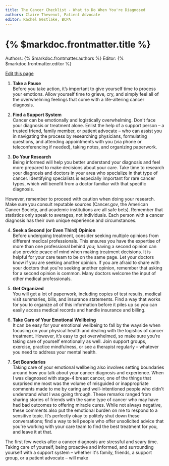 ```yaml
--- 
title: The Cancer Checklist - What to Do When You're Diagnosed
authors: Claire Thevenot, Patient Advocate
editor: Rachel Westlake, BCPA
---
```


# {% $markdoc.frontmatter.title %}

Authors: {% $markdoc.frontmatter.authors %}
Editor: {% $markdoc.frontmatter.editor %}

[Edit this page](https://github.com/onefact/help.payless.health/edit/main/pages/cancer-checklist.md)

1. **Take a Pause**  
Before you take action, it’s important to give yourself time to process your emotions. Allow yourself time to grieve, cry, and simply feel all of the overwhelming feelings that come with a life-altering cancer diagnosis.

2. **Find a Support System**  
Cancer can be emotionally and logistically overwhelming. Don't face your diagnosis or treatment alone. Enlist the help of a support person – a trusted friend, family member, or patient advocate – who can assist you in navigating the process by researching physicians, formulating questions, and attending appointments with you (via phone or teleconferencing if needed), taking notes, and organizing paperwork.

3. **Do Your Research**  
Being informed will help you better understand your diagnosis and feel more prepared to make decisions about your care. Take time to research your diagnosis and doctors in your area who specialize in that type of cancer. Identifying specialists is especially important for rare cancer types, which will benefit from a doctor familiar with that specific diagnosis.

However, remember to proceed with caution when doing your research. Make sure you consult reputable sources (Cancer.gov, the American Cancer Society, and academic institutions are all safe bets). Remember that statistics only speak to averages, not individuals. Each person with a cancer diagnosis has their own unique experience and circumstances.

4. **Seek a Second (or Even Third) Opinion**  
Before undergoing treatment, consider seeking multiple opinions from different medical professionals. This ensures you have the expertise of more than one professional behind you; having a second opinion can also provide peace of mind when making treatment decisions. It is helpful for your care team to be on the same page. Let your doctors know if you are seeking another opinion. If you are afraid to share with your doctors that you're seeking another opinion, remember that asking for a second opinion is common. Many doctors welcome the input of other medical professionals.

5. **Get Organized**  
You will get a lot of paperwork, including copies of test results, medical visit summaries, bills, and insurance statements. Find a way that works for you to organize all of this information before it piles up so you can easily access medical records and handle insurance and billing.

6. **Take Care of Your Emotional Wellbeing**  
It can be easy for your emotional wellbeing to fall by the wayside when focusing on your physical health and dealing with the logistics of cancer treatment. However, it’s easy to get overwhelmed, so make sure you’re taking care of yourself emotionally as well. Join support groups, exercise, practice mindfulness, or see a therapist regularly – whatever you need to address your mental health.

7. **Set Boundaries**  
Taking care of your emotional wellbeing also involves setting boundaries around how you talk about your cancer diagnosis and experience. When I was diagnosed with stage-4 breast cancer, one of the things that surprised me most was the volume of misguided or inappropriate comments made to me by caring and well-intentioned people who didn't understand what I was going through. These remarks ranged from sharing stories of friends with the same type of cancer who may have had bad outcomes to offering miracle cures. While not always negative, these comments also put the emotional burden on me to respond to a sensitive topic. It’s perfectly okay to politely shut down these conversations; find a way to tell people who offer unsolicited advice that you're working with your care team to find the best treatment for you, and leave it at that.

The first few weeks after a cancer diagnosis are stressful and scary time. Taking care of yourself, being proactive and informed, and surrounding yourself with a support system – whether it's family, friends, a support group, or a patient advocate – will make
